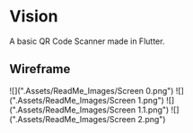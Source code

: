 # Vision

A basic QR Code Scanner made in Flutter.

## Wireframe

![](".Assets/ReadMe_Images/Screen 0.png")
![](".Assets/ReadMe_Images/Screen 1.png")
![](".Assets/ReadMe_Images/Screen 1.1.png")
![](".Assets/ReadMe_Images/Screen 2.png")